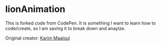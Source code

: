 # lionAnimation
This is forked code from CodePen. It is something I want to learn how to code/create, so I am saving it to break down and anaylze.

Original creator: <a href="https://codepen.io/Yakudoo/pen/YXxmYR">Karim Maaloul</a> 
